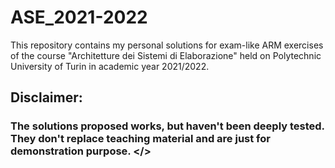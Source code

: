 # ASE_2021-2022

This repository contains my personal solutions for exam-like ARM exercises of the course "Architetture dei Sistemi di Elaborazione" held on Polytechnic University of Turin in academic year 2021/2022.

## Disclaimer:
### The solutions proposed works, but haven't been deeply tested. They don't replace teaching material and are just for demonstration purpose. </>
